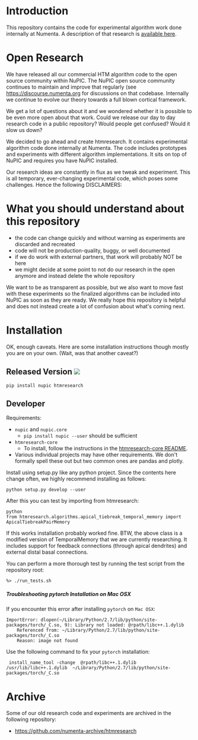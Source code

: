 Introduction
==============

This repository contains the code for experimental algorithm work done internally at Numenta. A description of that research is [available here](https://www.numenta.com/neuroscience-research/).

Open Research
==============

We have released all our commercial HTM algorithm code to the open source community within NuPIC. The NuPIC open source community continues to maintain and improve that regularly (see https://discourse.numenta.org for discussions on that codebase. Internally we continue to evolve our theory towards a full blown cortical framework.

We get a lot of questions about it and we wondered whether it is possible to be even more open about that work. Could we release our day to day research code in a public repository? Would people get confused? Would it slow us down?

We decided to go ahead and create htmresearch. It contains experimental algorithm code done internally at Numenta. The code includes prototypes and experiments with different algorithm implementations. It sits on top of NuPIC and requires you have NuPIC installed.

Our research ideas are constantly in flux as we tweak and experiment. This is all temporary, ever-changing experimental code, which poses some challenges. Hence the following DISCLAIMERS:

 
What you should understand about this repository
================================================

- the code can change quickly and without warning as experiments are discarded and recreated
- code will not be production-quality, buggy, or well documented
- if we do work with external partners, that work will probably NOT be here
- we might decide at some point to not do our research in the open anymore and instead delete the whole repository

We want to be as transparent as possible, but we also want to move
fast with these experiments so the finalized algorithms can be
included into NuPIC as soon as they are ready. We really hope this repository
is helpful and does not instead create a lot of confusion about what's coming
next.  


Installation
============

OK, enough caveats. Here are some installation instructions though mostly you
are on your own. (Wait, was that another caveat?)

## Released Version ![](https://img.shields.io/pypi/v/htmresearch.svg)

    pip install nupic htmresearch

## Developer

Requirements:

- `nupic` and `nupic.core`
  - `pip install nupic --user` should be sufficient
- `htmresearch-core`
  - To install, follow the instructions in the
    [htmresearch-core README](https://github.com/numenta/htmresearch-core).
- Various individual projects may have other requirements. We don't formally
  spell these out but two common ones are pandas and plotly.

Install using setup.py like any python project. Since the contents here change
often, we highly recommend installing as follows:

    python setup.py develop --user

After this you can test by importing from htmresearch:

    python
    from htmresearch.algorithms.apical_tiebreak_temporal_memory import ApicalTiebreakPairMemory

If this works installation probably worked fine. BTW, the above class is a
modified version of TemporalMemory that we are currently researching. It
includes support for feedback connections (through apical dendrites) and
external distal basal connections.

You can perform a more thorough test by running the test script from the repository root:

    %> ./run_tests.sh 

##### Troubleshooting pytorch Installation on Mac OSX
   
   If you encounter this error after installing `pytorch` on `Mac OSX`:
      
    ImportError: dlopen(~/Library/Python/2.7/lib/python/site-packages/torch/_C.so, 9): Library not loaded: @rpath/libc++.1.dylib
        Referenced from: ~/Library/Python/2.7/lib/python/site-packages/torch/_C.so
        Reason: image not found
    
   Use the following command to fix your `pytorch` installation:
   
     install_name_tool -change  @rpath/libc++.1.dylib /usr/lib/libc++.1.dylib  ~/Library/Python/2.7/lib/python/site-packages/torch/_C.so
  

Archive
=======

Some of our old research code and experiments are archived in the following repository: 
 
* https://github.com/numenta-archive/htmresearch

